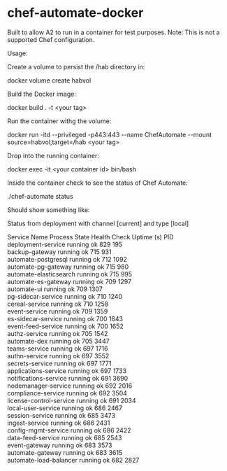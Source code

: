 # chef-automate-docker

Built to allow A2 to run in a container for test purposes.
Note: This is not a supported Chef configuration.

Usage:

Create a volume to persist the /hab directory in:

docker volume create habvol

Build the Docker image:

docker build . -t \<your tag\> 

Run the container withg the volume:

docker run -itd  --privileged -p443:443 --name ChefAutomate --mount source=habvol,target=/hab \<your tag\>

Drop into the running container:

docker exec -it \<your container id\>  bin/bash

Inside the container check to see the status of Chef Automate:

./chef-automate status

Should show something like:

Status from deployment with channel [current] and type [local]

Service Name            Process State  Health Check  Uptime (s) PID</br>
deployment-service      running        ok            829        195</br>
backup-gateway          running        ok            715        931</br>
automate-postgresql     running        ok            712        1092</br>
automate-pg-gateway     running        ok            715        980</br>
automate-elasticsearch  running        ok            715        995</br>
automate-es-gateway     running        ok            709        1297</br>
automate-ui             running        ok            709        1307</br>
pg-sidecar-service      running        ok            710        1240</br>
cereal-service          running        ok            710        1258</br>
event-service           running        ok            709        1359</br>
es-sidecar-service      running        ok            700        1643</br>
event-feed-service      running        ok            700        1652</br>
authz-service           running        ok            705        1542</br>
automate-dex            running        ok            705        3447</br>
teams-service           running        ok            697        1716</br>
authn-service           running        ok            697        3552</br>
secrets-service         running        ok            697        1771</br>
applications-service    running        ok            697        1733</br>
notifications-service   running        ok            691        3690</br>
nodemanager-service     running        ok            692        2016</br>
compliance-service      running        ok            692        3504</br>
license-control-service running        ok            691        2034</br>
local-user-service      running        ok            686        2467</br>
session-service         running        ok            685        3473</br>
ingest-service          running        ok            686        2431</br>
config-mgmt-service     running        ok            686        2422</br>
data-feed-service       running        ok            685        2543</br>
event-gateway           running        ok            683        3573</br>
automate-gateway        running        ok            683        3615</br>
automate-load-balancer  running        ok            682        2827</br>
